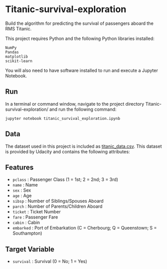 # Titanic-survival-exploration

Build the algorithm for predicting the survival of passengers aboard the RMS Titanic.


This project requires Python and the following Python libraries installed:

    NumPy
    Pandas
    matplotlib
    scikit-learn

You will also need to have software installed to run and execute a Jupyter Notebook.



## Run

In a terminal or command window, navigate to the project directory Titanic-survival-exploration/ and run the following command:
```
jupyter notebook titanic_survival_exploration.ipynb
```

## Data

The dataset used in this project is included as [titanic_data.csv](https://github.com/udacity/machine-learning/blob/master/projects/titanic_survival_exploration/titanic_data.csv/).
This dataset is provided by Udacity and contains the following attributes:

## Features

- `pclass` : Passenger Class (1 = 1st; 2 = 2nd; 3 = 3rd)
- `name` : Name
- `sex` : Sex
- `age` : Age
- `sibsp` : Number of Siblings/Spouses Aboard
- `parch` : Number of Parents/Children Aboard
- `ticket` : Ticket Number
- `fare` : Passenger Fare
- `cabin` : Cabin
- `embarked` : Port of Embarkation (C = Cherbourg; Q = Queenstown; S = Southampton)

## Target Variable

- `survival` : Survival (0 = No; 1 = Yes)
